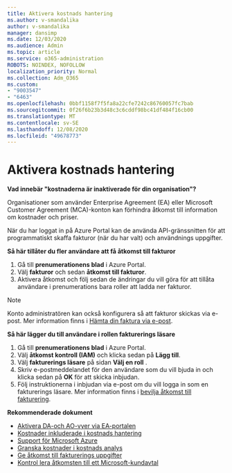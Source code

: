 ```yaml
---
title: Aktivera kostnads hantering
ms.author: v-smandalika
author: v-smandalika
manager: dansimp
ms.date: 12/03/2020
ms.audience: Admin
ms.topic: article
ms.service: o365-administration
ROBOTS: NOINDEX, NOFOLLOW
localization_priority: Normal
ms.collection: Adm_O365
ms.custom:
- "9003547"
- "6463"
ms.openlocfilehash: 0bbf1158f7f5fa8a22cfe7242c86760057fc7bab
ms.sourcegitcommit: 0f26f6b23b3d48c3c6cddf98bc41df484f16cb00
ms.translationtype: MT
ms.contentlocale: sv-SE
ms.lasthandoff: 12/08/2020
ms.locfileid: "49678773"
---
```

# <a name="enable-cost-management"></a>Aktivera kostnads hantering

**Vad innebär "kostnaderna är inaktiverade för din organisation"?**

Organisationer som använder Enterprise Agreement (EA) eller Microsoft Customer Agreement (MCA)-konton kan förhindra åtkomst till information om kostnader och priser.

När du har loggat in på Azure Portal kan de använda API-gränssnitten för att programmatiskt skaffa fakturor (när du har valt) och användnings uppgifter.

**Så här tillåter du fler användare att få åtkomst till fakturor**

1. Gå till **prenumerationens blad** i Azure Portal.
2. Välj **fakturor** och sedan **åtkomst till fakturor**.
3. Aktivera åtkomst och följ sedan de ändringar du vill göra för att tillåta användare i prenumerations bara roller att ladda ner fakturor.

> [!NOTE]
> Konto administratören kan också konfigurera så att fakturor skickas via e-post. Mer information finns i [Hämta din faktura via e-post](https://docs.microsoft.com/azure/cost-management-billing/manage/download-azure-invoice-daily-usage-date?).

**Så här lägger du till användare i rollen fakturerings läsare**

1. Gå till **prenumerationens blad** i Azure Portal.
2. Välj **åtkomst kontroll (IAM)** och klicka sedan på **Lägg till**.
3. Välj **fakturerings läsare** på sidan **Välj en roll** .
4. Skriv e-postmeddelandet för den användare som du vill bjuda in och klicka sedan på **OK** för att skicka inbjudan.
5. Följ instruktionerna i inbjudan via e-post om du vill logga in som en fakturerings läsare. Mer information finns i [bevilja åtkomst till fakturering](https://docs.microsoft.com/azure/cost-management-billing/manage/manage-billing-access?WT.mc_id=Portal-Microsoft_Azure_Support#opt-in).

**Rekommenderade dokument**

- [Aktivera DA-och AO-vyer via EA-portalen](https://docs.microsoft.com/azure/cost-management-billing/costs/assign-access-acm-data?WT.mc_id=Portal-Microsoft_Azure_Support#enable-access-to-costs-in-the-ea-portal)
- [Kostnader inkluderade i kostnads hantering](https://docs.microsoft.com/azure/cost-management-billing/costs/understand-cost-mgt-data?WT.mc_id=Portal-Microsoft_Azure_Support#costs-included-in-cost-management)
- [Support för Microsoft Azure](https://docs.microsoft.com/azure/cost-management-billing/costs/understand-cost-mgt-data?WT.mc_id=Portal-Microsoft_Azure_Support#supported-microsoft-azure-offers)
- [Granska kostnader i kostnads analys](https://docs.microsoft.com/azure/cost-management-billing/costs/quick-acm-cost-analysis?WT.mc_id=Portal-Microsoft_Azure_Support&tabs=azure-portal#review-costs-in-cost-analysis)
- [Ge åtkomst till fakturerings uppgifter](https://docs.microsoft.com/azure/cost-management-billing/manage/manage-billing-access?WT.mc_id=Portal-Microsoft_Azure_Support)
- [Kontrol lera åtkomsten till ett Microsoft-kundavtal](https://docs.microsoft.com/azure/cost-management-billing/manage/download-azure-invoice-daily-usage-date?WT.mc_id=Portal-Microsoft_Azure_Support#check-access-to-a-microsoft-customer-agreement)







